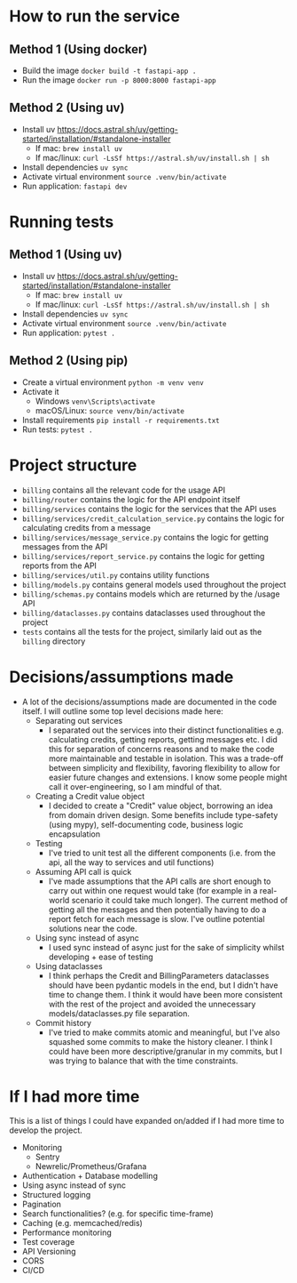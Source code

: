 # How to run the service

## Method 1 (Using docker)

- Build the image `docker build -t fastapi-app .`
- Run the image `docker run -p 8000:8000 fastapi-app`

## Method 2 (Using uv)

- Install uv https://docs.astral.sh/uv/getting-started/installation/#standalone-installer
    - If mac: `brew install uv`
    - If mac/linux: `curl -LsSf https://astral.sh/uv/install.sh | sh`
- Install dependencies `uv sync`
- Activate virtual environment `source .venv/bin/activate`
- Run application: `fastapi dev`

# Running tests

## Method 1 (Using uv)

- Install uv https://docs.astral.sh/uv/getting-started/installation/#standalone-installer
    - If mac: `brew install uv`
    - If mac/linux: `curl -LsSf https://astral.sh/uv/install.sh | sh`
- Install dependencies `uv sync`
- Activate virtual environment `source .venv/bin/activate`
- Run application: `pytest .`

## Method 2 (Using pip)

- Create a virtual environment `python -m venv venv`
- Activate it
    - Windows `venv\Scripts\activate`
    - macOS/Linux: `source venv/bin/activate`
- Install requirements `pip install -r requirements.txt`
- Run tests: `pytest .`

# Project structure

- `billing` contains all the relevant code for the usage API
- `billing/router` contains the logic for the API endpoint itself
- `billing/services` contains the logic for the services that the API uses
- `billing/services/credit_calculation_service.py` contains the logic for calculating credits from a message
- `billing/services/message_service.py` contains the logic for getting messages from the API
- `billing/services/report_service.py` contains the logic for getting reports from the API
- `billing/services/util.py` contains utility functions
- `billing/models.py` contains general models used throughout the project
- `billing/schemas.py` contains models which are returned by the /usage API
- `billing/dataclasses.py` contains dataclasses used throughout the project
- `tests` contains all the tests for the project, similarly laid out as the `billing` directory

# Decisions/assumptions made

- A lot of the decisions/assumptions made are documented in the code itself. I will outline some top level decisions made here:
    - Separating out services
        - I separated out the services into their distinct functionalities e.g. calculating credits, getting reports,
          getting messages etc. I did this for separation of concerns reasons and to make the code more maintainable and testable in isolation. This was a trade-off between simplicity and flexibility, favoring flexibility to allow for easier future changes and extensions. I know some people might call it over-engineering, so I am mindful of that.
    - Creating a Credit value object
        - I decided to create a "Credit" value object, borrowing an idea from domain driven design. Some benefits include type-safety (using mypy), self-documenting code, business logic encapsulation
    - Testing
        - I've tried to unit test all the different components (i.e. from the api, all the way to services and util functions)
    - Assuming API call is quick
      - I've made assumptions that the API calls are short enough to carry out within one request would take (for example in a real-world scenario it could take much longer). The current method of getting all the messages and then potentially having to do a report fetch for each message is slow. I've outline potential solutions near the code.
    - Using sync instead of async
      - I used sync instead of async just for the sake of simplicity whilst developing + ease of testing
    - Using dataclasses
      - I think perhaps the Credit and BillingParameters dataclasses should have been pydantic models in the end, but I didn't have time to change them. I think it would have been more consistent with the rest of the project and avoided the unnecessary models/dataclasses.py file separation.
    - Commit history
      - I've tried to make commits atomic and meaningful, but I've also squashed some commits to make the history cleaner. I think I could have been more descriptive/granular in my commits, but I was trying to balance that with the time constraints.

# If I had more time
This is a list of things I could have expanded on/added if I had more time to develop the project.
- Monitoring
    - Sentry
    - Newrelic/Prometheus/Grafana
- Authentication + Database modelling
- Using async instead of sync
- Structured logging
- Pagination
- Search functionalities? (e.g. for specific time-frame)
- Caching (e.g. memcached/redis)
- Performance monitoring
- Test coverage
- API Versioning
- CORS
- CI/CD
